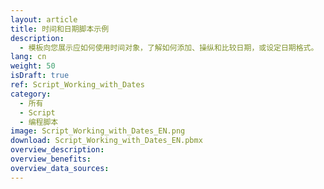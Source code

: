 ```yaml
---
layout: article
title: 时间和日期脚本示例
description: 
  - 模板向您展示应如何使用时间对象，了解如何添加、操纵和比较日期，或设定日期格式。
lang: cn
weight: 50
isDraft: true
ref: Script_Working_with_Dates
category:
  - 所有
  - Script
  - 编程脚本
image: Script_Working_with_Dates_EN.png
download: Script_Working_with_Dates_EN.pbmx
overview_description:
overview_benefits:
overview_data_sources:
---
```

